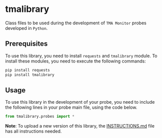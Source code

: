 # tmalibrary

Class files to be used during the development of `TMA Monitor` probes developed in `Python`.


## Prerequisites

To use this library, you need to install `requests` and `tmalibrary` module. To install these modules, you need to execute the following commands:

```sh
pip install requests
pip install tmalibrary
```

## Usage

To use this library in the development of your probe, you need to include the following lines in your probe main file, using the code below.

```python
from tmalibrary.probes import *
```

**Note**: To upload a new version of this library, the [INSTRUCTIONS.md](INSTRUCTIONS.md) file has all instructions needed.
